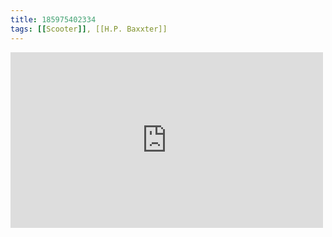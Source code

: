 ```yaml
---
title: 185975402334
tags: [[Scooter]], [[H.P. Baxxter]]
---
```

<iframe allow="accelerometer; autoplay; clipboard-write; encrypted-media; gyroscope; picture-in-picture" allowfullscreen="" frameborder="0" height="281" id="youtube_iframe" src="https://www.youtube.com/embed/r32LcBqiv7I?feature=oembed&amp;enablejsapi=1&amp;origin=https://safe.txmblr.com&amp;wmode=opaque" width="500"></iframe>